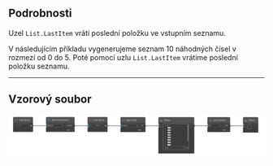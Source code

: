 ## Podrobnosti
Uzel `List.LastItem` vrátí poslední položku ve vstupním seznamu.

V následujícím příkladu vygenerujeme seznam 10 náhodných čísel v rozmezí od 0 do 5. Poté pomocí uzlu `List.LastItem` vrátíme poslední položku seznamu.
___
## Vzorový soubor

![List.LastItem](./DSCore.List.LastItem_img.jpg)
